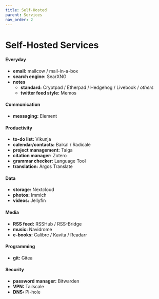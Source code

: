 ```yaml
---
title: Self-Hosted
parent: Services
nav_order: 2
---
```

# Self-Hosted Services

#### Everyday

- **email:** mailcow / mail-in-a-box
- **search engine:** SearXNG
- **notes** 
	- **standard:** Cryptpad / Etherpad / Hedgehog / Livebook / *others*
	- **twitter feed style:** Memos

#### Communication

- **messaging:** Element

#### Productivity

- **to-do list:** Vikunja
- **calendar/contacts:** Baikal / Radicale
- **project management:** Taiga
- **citation manager:** Zotero
- **grammar checker:** Language Tool
- **translation:** Argos Translate

#### Data

- **storage:** Nextcloud
- **photos:** Immich
- **videos:** Jellyfin

#### Media

- **RSS feed:** RSSHub / RSS-Bridge
- **music:** Navidrome
- **e-books:** Calibre / Kavita / Readarr

#### Programming

- **git:** Gitea

#### Security

- **password manager:** Bitwarden
- **VPN:** Tailscale
- **DNS:** Pi-hole

